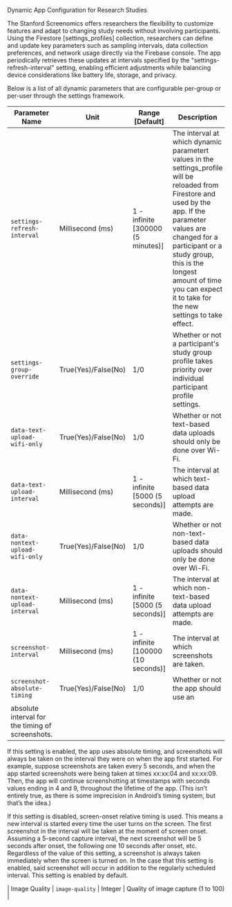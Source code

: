 Dynamic App Configuration for Research Studies

The Stanford Screenomics offers researchers the flexibility to customize features and adapt to changing study needs without involving participants. Using the Firestore [settings_profiles] collection, researchers can define and update key parameters such as sampling intervals, data collection preferences, and network usage directly via the Firebase console. The app periodically retrieves these updates at intervals specified by the "settings-refresh-interval" setting, enabling efficient adjustments while balancing device considerations like battery life, storage, and privacy.

Below is a list of all dynamic parameters that are configurable per-group or per-user through the settings framework.

| Parameter Name | Unit | Range [Default] | Description |
|--------------------|----------------------|----------|---------------------------------------|
| `settings-refresh-interval` | Millisecond (ms) | 1 - infinite [300000 (5 minutes)] | The interval at which dynamic parametert values in the settings_profile will be reloaded from Firestore and used by the app. If the parameter values are changed for a participant or a study group, this is the longest amount of time you can expect it to take for the new settings to take effect. |
| `settings-group-override` | True(Yes)/False(No) | 1/0 | Whether or not a participant's study group profile takes priority over individual participant profile settings. |
| `data-text-upload-wifi-only` | True(Yes)/False(No) | 1/0 | Whether or not text-based data uploads should only be done over Wi-Fi. |
| `data-text-upload-interval` | Millisecond (ms) | 1 - infinite [5000 (5 seconds)] | The interval at which text-based data upload attempts are made. |
| `data-nontext-upload-wifi-only` | True(Yes)/False(No) | 1/0 | Whether or not non-text-based data uploads should only be done over Wi-Fi. |
| `data-nontext-upload-interval` | Millisecond (ms) | 1 - infinite [5000 (5 seconds)] | The interval at which non-text-based data upload attempts are made. |
| `screenshot-interval` | Millisecond (ms) | 1 - infinite [100000 (10 seconds)] | The interval at which screenshots are taken. |
| `screenshot-absolute-timing` | True(Yes)/False(No) | 1/0 | Whether or not the app should use an
absolute interval for the timing of screenshots. |

If this setting is enabled, the app uses absolute timing, and screenshots will always be taken on the interval they were on when the app first started. For example, suppose screenshots are taken every 5 seconds, and when the app started screenshots were being taken at times xx:xx:04 and xx:xx:09. Then, the app will continue screenshotting at
timestamps with seconds values ending in 4 and 9, throughout the lifetime of the app. (This isn’t entirely true, as there is some imprecision in Android’s timing system, but that’s the idea.) 

If this setting is disabled, screen-onset relative timing is used. This means a new interval is started every time the user turns on the screen. The first screenshot in the interval will be taken at the moment of screen onset. Assuming a 5-second capture interval, the next screenshot will be 5 seconds after onset, the following one 10 seconds after onset, etc. Regardless of the value of this setting, a screenshot is always taken immediately when the screen is turned on. In the case that this setting is enabled, said screenshot will occur in addition to the regularly scheduled interval. This setting is enabled by default.

| Image Quality      | `image-quality`      | Integer  | Quality of image capture (1 to 100)  |
